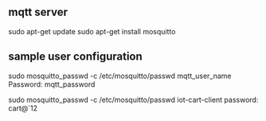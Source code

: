 ## mqtt server
sudo apt-get update
sudo apt-get install mosquitto

## sample user configuration
sudo mosquitto_passwd -c /etc/mosquitto/passwd mqtt_user_name
Password: mqtt_password

sudo mosquitto_passwd -c /etc/mosquitto/passwd iot-cart-client
password: cart@`12